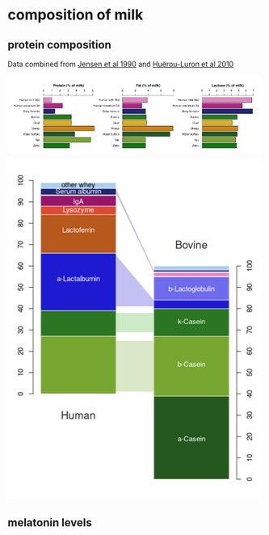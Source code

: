 # composition of milk #

## protein composition ##
Data combined from [Jensen et al 1990](https://pubmed.ncbi.nlm.nih.gov/2184172/) and [Huërou-Luron et al 2010](https://pubmed.ncbi.nlm.nih.gov/20450531/)

![milk_composition_comparison_v1.png](https://github.com/wrf/misc-analyses/blob/master/milk_composition/images/milk_composition_comparison_v1.png)

![milk_protein_comparison_v1.png](https://github.com/wrf/misc-analyses/blob/master/milk_composition/images/milk_protein_comparison_v1.png)

## melatonin levels ##











